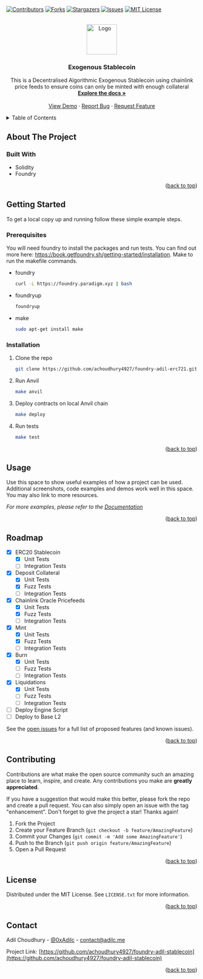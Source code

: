 <!-- Improved compatibility of back to top link: See: https://github.com/othneildrew/Best-README-Template/pull/73 -->

<a name="readme-top"></a>

<!--
*** Thanks for checking out the Best-README-Template. If you have a suggestion
*** that would make this better, please fork the repo and create a pull request
*** or simply open an issue with the tag "enhancement".
*** Don't forget to give the project a star!
*** Thanks again! Now go create something AMAZING! :D
-->

<!-- PROJECT SHIELDS -->
<!--
*** I'm using markdown "reference style" links for readability.
*** Reference links are enclosed in brackets [ ] instead of parentheses ( ).
*** See the bottom of this document for the declaration of the reference variables
*** for contributors-url, forks-url, etc. This is an optional, concise syntax you may use.
*** https://www.markdownguide.org/basic-syntax/#reference-style-links
-->

[![Contributors][contributors-shield]][contributors-url]
[![Forks][forks-shield]][forks-url]
[![Stargazers][stars-shield]][stars-url]
[![Issues][issues-shield]][issues-url]
[![MIT License][license-shield]][license-url]

<!-- PROJECT LOGO -->
<br />
<div align="center">
  <a href="https://github.com/achoudhury4927/foundry-adil-stablecoin">
    <img src="images/logo.png" alt="Logo" width="80" height="80">
  </a>

<h3 align="center">Exogenous Stablecoin</h3>

  <p align="center">
    This is a Decentralised Algorithmic Exogenous Stablecoin using chainlink price feeds to ensure coins can only be minted with enough collateral
    <br />
    <a href="https://github.com/achoudhury4927/foundry-adil-stablecoin"><strong>Explore the docs »</strong></a>
    <br />
    <br />
    <a href="https://github.com/achoudhury4927/foundry-adil-stablecoin">View Demo</a>
    ·
    <a href="https://github.com/achoudhury4927/foundry-adil-stablecoin/issues">Report Bug</a>
    ·
    <a href="https://github.com/achoudhury4927/foundry-adil-stablecoin/issues">Request Feature</a>
  </p>
</div>

<!-- TABLE OF CONTENTS -->
<details>
  <summary>Table of Contents</summary>
  <ol>
    <li>
      <a href="#about-the-project">About The Project</a>
      <ul>
        <li><a href="#built-with">Built With</a></li>
      </ul>
    </li>
    <li>
      <a href="#getting-started">Getting Started</a>
      <ul>
        <li><a href="#prerequisites">Prerequisites</a></li>
        <li><a href="#installation">Installation</a></li>
      </ul>
    </li>
    <li><a href="#usage">Usage</a></li>
    <li><a href="#roadmap">Roadmap</a></li>
    <li><a href="#contributing">Contributing</a></li>
    <li><a href="#license">License</a></li>
    <li><a href="#contact">Contact</a></li>
    <li><a href="#acknowledgments">Acknowledgments</a></li>
  </ol>
</details>

<!-- ABOUT THE PROJECT -->

## About The Project

### Built With

- Solidity
- Foundry

<p align="right">(<a href="#readme-top">back to top</a>)</p>

<!-- GETTING STARTED -->

## Getting Started

To get a local copy up and running follow these simple example steps.

### Prerequisites

You will need foundry to install the packages and run tests. You can find out more here: https://book.getfoundry.sh/getting-started/installation. Make to run the makefile commands.

- foundry

  ```sh
  curl -L https://foundry.paradigm.xyz | bash
  ```

- foundryup

  ```sh
  foundryup
  ```

- make
  ```sh
  sudo apt-get install make
  ```

### Installation

1. Clone the repo
   ```sh
   git clone https://github.com/achoudhury4927/foundry-adil-erc721.git
   ```
2. Run Anvil
   ```sh
   make anvil
   ```
3. Deploy contracts on local Anvil chain
   ```sh
   make deploy
   ```
4. Run tests
   ```sh
   make test
   ```

<p align="right">(<a href="#readme-top">back to top</a>)</p>

<!-- USAGE EXAMPLES -->

## Usage

Use this space to show useful examples of how a project can be used. Additional screenshots, code examples and demos work well in this space. You may also link to more resources.

_For more examples, please refer to the [Documentation](https://example.com)_

<p align="right">(<a href="#readme-top">back to top</a>)</p>

<!-- ROADMAP -->

## Roadmap

- [x] ERC20 Stablecoin
  - [x] Unit Tests
  - [ ] Integration Tests
- [x] Deposit Collateral
  - [x] Unit Tests
  - [x] Fuzz Tests
  - [ ] Integration Tests
- [x] Chainlink Oracle Pricefeeds
  - [x] Unit Tests
  - [x] Fuzz Tests
  - [ ] Integration Tests
- [x] Mint
  - [x] Unit Tests
  - [x] Fuzz Tests
  - [ ] Integration Tests
- [x] Burn
  - [x] Unit Tests
  - [ ] Fuzz Tests
  - [ ] Integration Tests
- [x] Liquidations
  - [x] Unit Tests
  - [ ] Fuzz Tests
  - [ ] Integration Tests
- [ ] Deploy Engine Script
- [ ] Deploy to Base L2

See the [open issues](https://github.com/achoudhury4927/foundry-adil-stablecoin/issues) for a full list of proposed features (and known issues).

<p align="right">(<a href="#readme-top">back to top</a>)</p>

<!-- CONTRIBUTING -->

## Contributing

Contributions are what make the open source community such an amazing place to learn, inspire, and create. Any contributions you make are **greatly appreciated**.

If you have a suggestion that would make this better, please fork the repo and create a pull request. You can also simply open an issue with the tag "enhancement".
Don't forget to give the project a star! Thanks again!

1. Fork the Project
2. Create your Feature Branch (`git checkout -b feature/AmazingFeature`)
3. Commit your Changes (`git commit -m 'Add some AmazingFeature'`)
4. Push to the Branch (`git push origin feature/AmazingFeature`)
5. Open a Pull Request

<p align="right">(<a href="#readme-top">back to top</a>)</p>

<!-- LICENSE -->

## License

Distributed under the MIT License. See `LICENSE.txt` for more information.

<p align="right">(<a href="#readme-top">back to top</a>)</p>

<!-- CONTACT -->

## Contact

Adil Choudhury - [@0xAdilc](https://twitter.com/0xAdilc) - contact@adilc.me

Project Link: [https://github.com/achoudhury4927/foundry-adil-stablecoin](https://github.com/achoudhury4927/foundry-adil-stablecoin)

<p align="right">(<a href="#readme-top">back to top</a>)</p>

<!-- MARKDOWN LINKS & IMAGES -->
<!-- https://www.markdownguide.org/basic-syntax/#reference-style-links -->

[contributors-shield]: https://img.shields.io/github/contributors/achoudhury4927/foundry-adil-stablecoin.svg?style=for-the-badge
[contributors-url]: https://github.com/achoudhury4927/foundry-adil-stablecoin/graphs/contributors
[forks-shield]: https://img.shields.io/github/forks/achoudhury4927/foundry-adil-stablecoin.svg?style=for-the-badge
[forks-url]: https://github.com/achoudhury4927/foundry-adil-stablecoin/network/members
[stars-shield]: https://img.shields.io/github/stars/achoudhury4927/foundry-adil-stablecoin.svg?style=for-the-badge
[stars-url]: https://github.com/achoudhury4927/foundry-adil-stablecoin/stargazers
[issues-shield]: https://img.shields.io/github/issues/achoudhury4927/foundry-adil-stablecoin.svg?style=for-the-badge
[issues-url]: https://github.com/achoudhury4927/foundry-adil-stablecoin/issues
[license-shield]: https://img.shields.io/github/license/achoudhury4927/foundry-adil-stablecoin.svg?style=for-the-badge
[license-url]: https://github.com/achoudhury4927/foundry-adil-stablecoin/blob/master/LICENSE.txt
[product-screenshot]: images/screenshot.png
